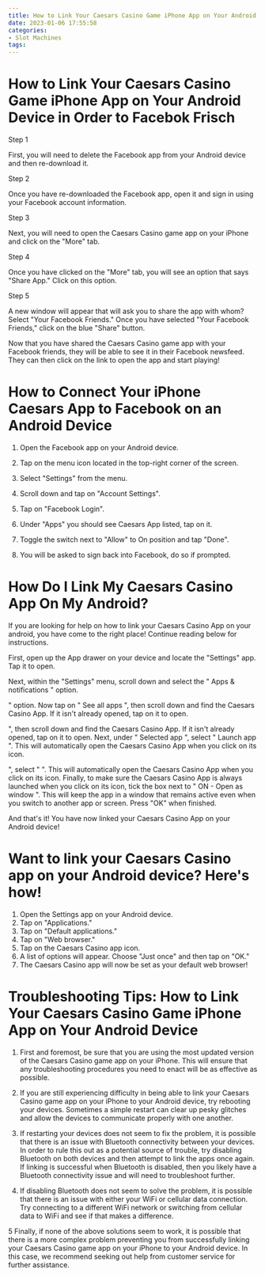 ```yaml
---
title: How to Link Your Caesars Casino Game iPhone App on Your Android Device in Order to Facebok Frisch
date: 2023-01-06 17:55:58
categories:
- Slot Machines
tags:
---
```



#  How to Link Your Caesars Casino Game iPhone App on Your Android Device in Order to Facebok Frisch

Step 1

First, you will need to delete the Facebook app from your Android device and then re-download it.

Step 2

Once you have re-downloaded the Facebook app, open it and sign in using your Facebook account information.

Step 3

Next, you will need to open the Caesars Casino game app on your iPhone and click on the "More" tab.

Step 4

Once you have clicked on the "More" tab, you will see an option that says "Share App." Click on this option.

Step 5

A new window will appear that will ask you to share the app with whom? Select "Your Facebook Friends." Once you have selected "Your Facebook Friends," click on the blue "Share" button.







Now that you have shared the Caesars Casino game app with your Facebook friends, they will be able to see it in their Facebook newsfeed. They can then click on the link to open the app and start playing!

#  How to Connect Your iPhone Caesars App to Facebook on an Android Device

1. Open the Facebook app on your Android device.

2. Tap on the menu icon located in the top-right corner of the screen.

3. Select "Settings" from the menu.

4. Scroll down and tap on "Account Settings".

5. Tap on "Facebook Login".

6. Under "Apps" you should see Caesars App listed, tap on it.

7. Toggle the switch next to "Allow" to On position and tap "Done".

8. You will be asked to sign back into Facebook, do so if prompted.

#  How Do I Link My Caesars Casino App On My Android?

If you are looking for help on how to link your Caesars Casino App on your android, you have come to the right place! Continue reading below for instructions.

First, open up the App drawer on your device and locate the "Settings" app. Tap it to open.

Next, within the "Settings" menu, scroll down and select the " Apps & notifications " option.

" option. Now tap on " See all apps ", then scroll down and find the Caesars Casino App. If it isn't already opened, tap on it to open.

", then scroll down and find the Caesars Casino App. If it isn't already opened, tap on it to open. Next, under " Selected app ", select " Launch app ". This will automatically open the Caesars Casino App when you click on its icon.

", select " ". This will automatically open the Caesars Casino App when you click on its icon. Finally, to make sure the Caesars Casino App is always launched when you click on its icon, tick the box next to " ON - Open as window ". This will keep the app in a window that remains active even when you switch to another app or screen. Press "OK" when finished.


And that's it! You have now linked your Caesars Casino App on your Android device!

#  Want to link your Caesars Casino app on your Android device? Here's how!

1. Open the Settings app on your Android device.
2. Tap on "Applications."
3. Tap on "Default applications."
4. Tap on "Web browser."
5. Tap on the Caesars Casino app icon.
6. A list of options will appear. Choose "Just once" and then tap on "OK."
7. The Caesars Casino app will now be set as your default web browser!

#  Troubleshooting Tips: How to Link Your Caesars Casino Game iPhone App on Your Android Device

1. First and foremost, be sure that you are using the most updated version of the Caesars Casino game app on your iPhone. This will ensure that any troubleshooting procedures you need to enact will be as effective as possible.

2. If you are still experiencing difficulty in being able to link your Caesars Casino game app on your iPhone to your Android device, try rebooting your devices. Sometimes a simple restart can clear up pesky glitches and allow the devices to communicate properly with one another.

3. If restarting your devices does not seem to fix the problem, it is possible that there is an issue with Bluetooth connectivity between your devices. In order to rule this out as a potential source of trouble, try disabling Bluetooth on both devices and then attempt to link the apps once again. If linking is successful when Bluetooth is disabled, then you likely have a Bluetooth connectivity issue and will need to troubleshoot further.

4. If disabling Bluetooth does not seem to solve the problem, it is possible that there is an issue with either your WiFi or cellular data connection. Try connecting to a different WiFi network or switching from cellular data to WiFi and see if that makes a difference.

5 Finally, if none of the above solutions seem to work, it is possible that there is a more complex problem preventing you from successfully linking your Caesars Casino game app on your iPhone to your Android device. In this case, we recommend seeking out help from customer service for further assistance.